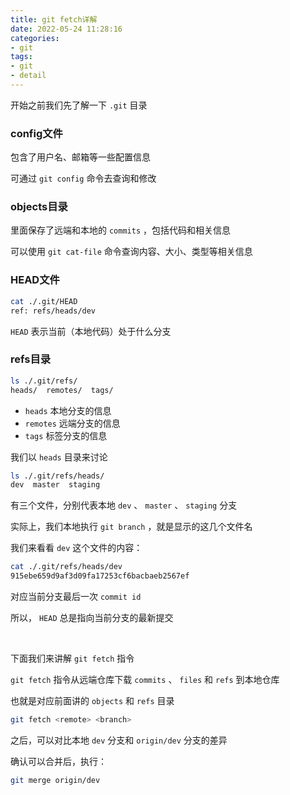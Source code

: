 ```yaml
---
title: git fetch详解
date: 2022-05-24 11:28:16
categories:
- git
tags:
- git
- detail
---
```


开始之前我们先了解一下 `.git` 目录

### config文件

包含了用户名、邮箱等一些配置信息

可通过 `git config` 命令去查询和修改

### objects目录

里面保存了远端和本地的 `commits` ，包括代码和相关信息

可以使用 `git cat-file` 命令查询内容、大小、类型等相关信息

### HEAD文件

```bash
cat ./.git/HEAD
ref: refs/heads/dev
```

`HEAD` 表示当前（本地代码）处于什么分支

### refs目录

```bash
ls ./.git/refs/
heads/  remotes/  tags/
```

- `heads` 本地分支的信息
- `remotes` 远端分支的信息
- `tags` 标签分支的信息

我们以 `heads` 目录来讨论

```bash
ls ./.git/refs/heads/
dev  master  staging
```

有三个文件，分别代表本地 `dev` 、 `master` 、 `staging` 分支

实际上，我们本地执行 `git branch` ，就是显示的这几个文件名

我们来看看 `dev` 这个文件的内容：

```bash
cat ./.git/refs/heads/dev
915ebe659d9af3d09fa17253cf6bacbaeb2567ef
```

对应当前分支最后一次 `commit id` 

所以， `HEAD` 总是指向当前分支的最新提交

<br/>

下面我们来讲解 `git fetch` 指令

`git fetch` 指令从远端仓库下载 `commits` 、 `files` 和 `refs` 到本地仓库

也就是对应前面讲的 `objects` 和 `refs` 目录

```bash
git fetch <remote> <branch>
```

之后，可以对比本地 `dev` 分支和 `origin/dev` 分支的差异

确认可以合并后，执行：

```bash
git merge origin/dev
```
